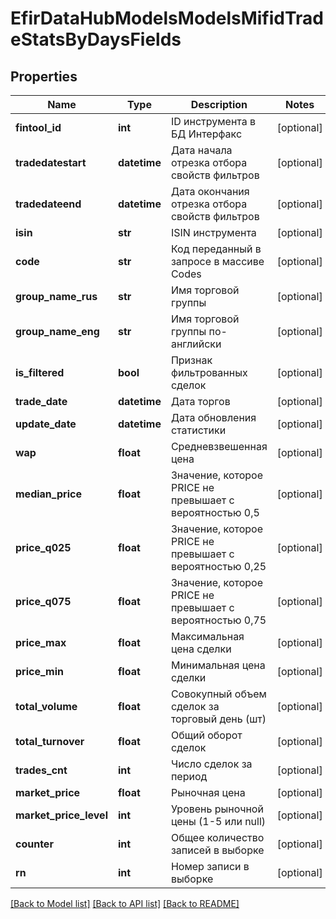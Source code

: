 # EfirDataHubModelsModelsMifidTradeStatsByDaysFields

## Properties
Name | Type | Description | Notes
------------ | ------------- | ------------- | -------------
**fintool_id** | **int** | ID инструмента в БД Интерфакс | [optional] 
**tradedatestart** | **datetime** | Дата начала отрезка отбора свойств фильтров | [optional] 
**tradedateend** | **datetime** | Дата окончания отрезка отбора свойств фильтров | [optional] 
**isin** | **str** | ISIN инструмента | [optional] 
**code** | **str** | Код переданный в запросе в массиве Codes | [optional] 
**group_name_rus** | **str** | Имя торговой группы | [optional] 
**group_name_eng** | **str** | Имя торговой группы по-английски | [optional] 
**is_filtered** | **bool** | Признак фильтрованных сделок | [optional] 
**trade_date** | **datetime** | Дата торгов | [optional] 
**update_date** | **datetime** | Дата обновления статистики | [optional] 
**wap** | **float** | Средневзвешенная цена | [optional] 
**median_price** | **float** | Значение, которое PRICE не превышает с вероятностью 0,5 | [optional] 
**price_q025** | **float** | Значение, которое PRICE не превышает с вероятностью 0,25 | [optional] 
**price_q075** | **float** | Значение, которое PRICE не превышает с вероятностью 0,75 | [optional] 
**price_max** | **float** | Максимальная цена сделки | [optional] 
**price_min** | **float** | Минимальная цена сделки | [optional] 
**total_volume** | **float** | Совокупный объем сделок за торговый день (шт) | [optional] 
**total_turnover** | **float** | Общий оборот сделок | [optional] 
**trades_cnt** | **int** | Число сделок за период | [optional] 
**market_price** | **float** | Рыночная цена | [optional] 
**market_price_level** | **int** | Уровень рыночной цены (1-5 или null) | [optional] 
**counter** | **int** | Общее количество записей в выборке | [optional] 
**rn** | **int** | Номер записи в выборке | [optional] 

[[Back to Model list]](../README.md#documentation-for-models) [[Back to API list]](../README.md#documentation-for-api-endpoints) [[Back to README]](../README.md)

